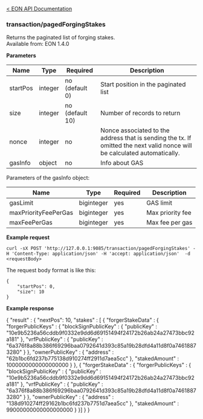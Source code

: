 [&lt; EON API Documentation](/doc/api/index.md) 
### transaction/pagedForgingStakes

Returns the paginated list of forging stakes.<br>
Available from: EON 1.4.0

**Parameters**

| Name     | Type    | Required  | Description    |
| -------- | ------- | -------   | -------        | 
| startPos | integer | no (default 0) | Start position in the paginated list  |
| size     | integer | no (default 10)| Number of records to return |
| nonce    | integer | no        | Nonce associated to the address that is sending the tx. If omitted the next valid nonce will be calculated automatically.  |
| gasInfo  | object  | no        | Info about GAS |

Parameters of the gasInfo object:

| Name     | Type    | Required    | Description    |
| -------- | ------- | -------     | -------        | 
| gasLimit  | biginteger  | yes         | GAS limit |
| maxPriorityFeePerGas  | biginteger  | yes         | Max priority fee|
| maxFeePerGas  | biginteger  | yes         | Max fee per gas |

**Example request**

    curl -sX POST 'http://127.0.0.1:9085/transaction/pagedForgingStakes' -H 'Content-Type: application/json' -H 'accept: application/json'  -d <requestBody>

The request body format is like this:

    {
        "startPos": 0,
        "size": 10
    }


**Example response**

{
  "result" : {
    "nextPos": 10,
    "stakes" : [ {
      "forgerStakeData" : {
        "forgerPublicKeys" : {
          "blockSignPublicKey" : {
            "publicKey" : "10e9b5236a56cddb9f0332e9dd6d69151494f24172b26ab24a27473bbc92a181"
          },
          "vrfPublicKey" : {
            "publicKey" : "6a376f8a88b386f69296baa0792641d393c85a19b28dfd4a11d8f0a74618873280"
          }
        },
        "ownerPublicKey" : {
          "address" : "62b1bc6fd237b775138d910274ff2911d7aea5cc"
        },
        "stakedAmount" : 1000000000000000000
      }
    }, {
      "forgerStakeData" : {
        "forgerPublicKeys" : {
          "blockSignPublicKey" : {
            "publicKey" : "10e9b5236a56cddb9f0332e9dd6d69151494f24172b26ab24a27473bbc92a181"
          },
          "vrfPublicKey" : {
            "publicKey" : "6a376f8a88b386f69296baa0792641d393c85a19b28dfd4a11d8f0a74618873280"
          }
        },
        "ownerPublicKey" : {
          "address" : "138d910274ff29162b1bc6fd237b7751d7aea5cc"
        },
        "stakedAmount" : 99000000000000000000
      }
    }]
  }
}